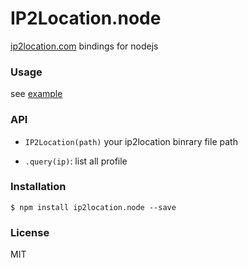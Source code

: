 
IP2Location.node
=======================

[ip2location.com](http://www.ip2location.com/) bindings for nodejs

### Usage

see [example](example.js)

### API

* `IP2Location(path)` your ip2location binrary file path

* `.query(ip)`: list all profile

### Installation

```
$ npm install ip2location.node --save
```

### License

MIT